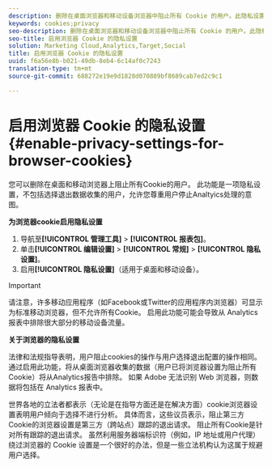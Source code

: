 ```yaml
---
description: 删除在桌面浏览器和移动设备浏览器中阻止所有 Cookie 的用户。此隐私设置不包括选择退出Analytics数据收集的用户。
keywords: cookies;privacy
seo-description: 删除在桌面浏览器和移动设备浏览器中阻止所有 Cookie 的用户。此隐私设置不包括选择退出Analytics数据收集的用户。
seo-title: 启用浏览器 Cookie 的隐私设置
solution: Marketing Cloud,Analytics,Target,Social
title: 启用浏览器 Cookie 的隐私设置
uuid: f6a56e8b-b021-49db-8eb4-6c14af0c7243
translation-type: tm+mt
source-git-commit: 688272e19e9d1828d070889bf8689cab7ed2c9c1

---
```



# 启用浏览器 Cookie 的隐私设置{#enable-privacy-settings-for-browser-cookies}

您可以删除在桌面和移动浏览器上阻止所有Cookie的用户。 此功能是一项隐私设置，不包括选择退出数据收集的用户，允许您尊重用户停止Analtyics处理的意图。

**为浏览器cookie启用隐私设置**

1. 导航至&#x200B;**[!UICONTROL 管理工具]** &gt; **[!UICONTROL 报表包]**。
1. 单击&#x200B;**[!UICONTROL 编辑设置]** &gt; **[!UICONTROL 常规]** &gt; **[!UICONTROL 隐私设置]**。
1. 启用&#x200B;**[!UICONTROL 隐私设置]**（适用于桌面和移动设备）。

>[!IMPORTANT]
>
>请注意，许多移动应用程序（如Facebook或Twitter的应用程序内浏览器）可显示为标准移动浏览器，但不允许所有Cookie。 启用此功能可能会导致从 Analytics 报表中排除很大部分的移动设备流量。

**关于浏览器的隐私设置**

法律和法规指导表明，用户阻止cookies的操作与用户选择退出配置的操作相同。 通过启用此功能，将从桌面浏览器收集的数据（用户已将浏览器设置为阻止所有Cookie）将从Analytics报告中排除。 如果 Adobe 无法识别 Web 浏览器，则数据将包括在 Analytics 报表中。

世界各地的立法者都表示（无论是在指导方面还是在解决方面）cookie浏览器设置表明用户倾向于选择不进行分析。 具体而言，这些议员表示，阻止第三方Cookie的浏览器设置是第三方（跨站点）跟踪的退出请求。 阻止所有Cookie是针对所有跟踪的退出请求。 虽然利用服务器端标识符（例如，IP 地址或用户代理）绕过浏览器的 Cookie 设置是一个很好的办法，但是一些立法机构认为这属于规避用户选择。